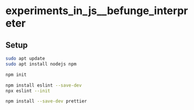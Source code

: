 # experiments_in_js__befunge_interpreter

## Setup

```bash
sudo apt update
sudo apt install nodejs npm

npm init

npm install eslint --save-dev
npx eslint --init

npm install --save-dev prettier
```

